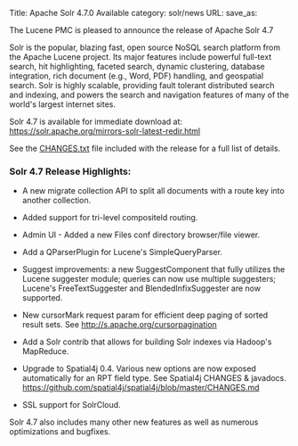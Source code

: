 Title: Apache Solr 4.7.0 Available
category: solr/news
URL: 
save_as: 

The Lucene PMC is pleased to announce the release of
Apache Solr 4.7

Solr is the popular, blazing fast, open source NoSQL search platform
from the Apache Lucene project. Its major features include powerful
full-text search, hit highlighting, faceted search, dynamic
clustering, database integration, rich document (e.g., Word, PDF)
handling, and geospatial search.  Solr is highly scalable, providing
fault tolerant distributed search and indexing, and powers the search
and navigation features of many of the world's largest internet sites.

Solr 4.7 is available for immediate download at:
<https://solr.apache.org/mirrors-solr-latest-redir.html>

See the [CHANGES.txt](/solr/4_7_0/changes/Changes.html)
file included with the release for a full list of details.

### Solr 4.7 Release Highlights:

* A new migrate collection API to split all documents with a route key
  into another collection.

* Added support for tri-level compositeId routing.

* Admin UI - Added a new Files conf directory browser/file viewer.

* Add a QParserPlugin for Lucene's SimpleQueryParser.

* Suggest improvements: a new SuggestComponent that fully utilizes the
  Lucene suggester module; queries can now use multiple suggesters;
  Lucene's FreeTextSuggester and BlendedInfixSuggester are now supported.

* New cursorMark request param for efficient deep paging of sorted
  result sets. See <http://s.apache.org/cursorpagination>

* Add a Solr contrib that allows for building Solr indexes via Hadoop's
  MapReduce.

* Upgrade to Spatial4j 0.4. Various new options are now exposed
  automatically for an RPT field type.  See Spatial4j CHANGES & javadocs.
  <https://github.com/spatial4j/spatial4j/blob/master/CHANGES.md>

* SSL support for SolrCloud.

Solr 4.7 also includes many other new features as well as numerous
 optimizations and bugfixes.
